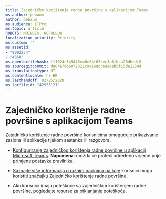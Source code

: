 ```yaml
---
title: Zajedničko korištenje radne površine s aplikacijom Teams
ms.author: pebaum
author: pebaum
ms.audience: ITPro
ms.topic: article
ROBOTS: NOINDEX, NOFOLLOW
localization_priority: Priority
ms.custom: ''
ms.assetid:
- "9002254"
- "4358"
ms.openlocfilehash: f11024c149446e46e64f03cec3a6fbaa26dbbdf8
ms.sourcegitcommit: da04e79b6072321caa16a6ceea6eb5f15de22394
ms.translationtype: HT
ms.contentlocale: hr-HR
ms.lasthandoff: 03/25/2020
ms.locfileid: "42955121"
---
```

# <a name="screen-sharing-with-teams"></a>Zajedničko korištenje radne površine s aplikacijom Teams

Zajedničko korištenje radne površine korisnicima omogućuje prikazivanje zaslona ili aplikacije tijekom sastanka ili razgovora.

- [Konfiguriranje zajedničkog korištenja radne površine u aplikaciji Microsoft Teams](https://docs.microsoft.com/microsoftteams/configure-desktop-sharing). **Napomena**: možda će proteći određeno vrijeme prije primjene postavke pravilnika. 

- [Saznajte više informacija o raznim načinima na koje](https://docs.microsoft.com/microsoftteams/meeting-policies-in-teams#meeting-policy-settings---content-sharing) korisnici mogu koristiti značajku Zajedničko korištenje radne površine. 

- Ako korisnici imaju poteškoće sa zajedničkim korištenjem radne površine, pogledajte [resurse za otklanjanje poteškoća](https://docs.microsoft.com/microsoftteams/connectivity-issues). 
